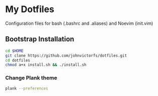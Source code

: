 # My Dotfiles

Configuration files for bash (.bashrc and .aliases) and Noevim (init.vim)

## Bootstrap Installation

```bash
cd $HOME
git clone https://github.com/johnvictorfs/dotfiles.git
cd dotfiles
chmod a+x install.sh && ./install.sh
```

### Change Plank theme

```bash
plank --preferences
```